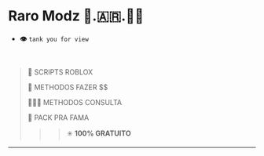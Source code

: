 # Raro Modz 🐀.🇦🇷.🥷🏼

- __👁️__ `tank you for view`

<br>

> 📜 SCRIPTS ROBLOX
>
> 💸 METHODOS FAZER $$
>
> 🕵🏼‍♂️ METHODOS CONSULTA
>
> 🚀 PACK PRA FAMA
>>>✳️ **100% GRATUITO**

 ___